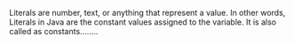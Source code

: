 Literals are number, text, or anything that represent a value.
In other words, Literals in Java are the constant values 
assigned to the variable.
It is also called as constants........